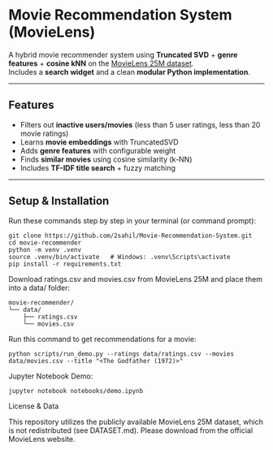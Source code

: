 # Movie Recommendation System (MovieLens)

A hybrid movie recommender system using **Truncated SVD** + **genre features** + **cosine kNN** on the [MovieLens 25M dataset](https://grouplens.org/datasets/movielens/25m/).  
Includes a **search widget** and a clean **modular Python implementation**.

---

## Features

- Filters out **inactive users/movies** (less than 5 user ratings, less than 20 movie ratings)
-  Learns **movie embeddings** with TruncatedSVD
-  Adds **genre features** with configurable weight
-  Finds **similar movies** using cosine similarity (k-NN)
-  Includes **TF-IDF title search** + fuzzy matching

---

## Setup & Installation

Run these commands step by step in your terminal (or command prompt):
```
git clone https://github.com/2sahil/Movie-Recommendation-System.git
cd movie-recommender
python -m venv .venv
source .venv/bin/activate   # Windows: .venv\Scripts\activate
pip install -r requirements.txt
```

Download ratings.csv and movies.csv from MovieLens 25M
and place them into a data/ folder:
```
movie-recommender/
└── data/
    ├── ratings.csv
    └── movies.csv
```
Run this command to get recommendations for a movie:
```
python scripts/run_demo.py --ratings data/ratings.csv --movies data/movies.csv --title "<The Godfather (1972)>"
```

Jupyter Notebook Demo:
```
jupyter notebook notebooks/demo.ipynb
```

License & Data

This repository utilizes the publicly available MovieLens 25M dataset, which is not redistributed (see DATASET.md).
Please download from the official MovieLens website.
